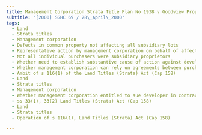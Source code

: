 ```yaml
---
title: Management Corporation Strata Title Plan No 1938 v Goodview Properties Pte Ltd another 
subtitle: "[2000] SGHC 69 / 28\_April\_2000"
tags:
  - Land
  - Strata titles
  - Management corporation
  - Defects in common property not affecting all subsidiary lots
  - Representative action by management corporation on behalf of affected subsidiary proprietors
  - Not all individual purchasers were subsidiary proprietors
  - Whether need to establish substantive cause of action against developers
  - Whether management corporation can rely on agreements between purchasers and developers and sue in contract
  - Ambit of s 116(1) of the Land Titles (Strata) Act (Cap 158)
  - Land
  - Strata titles
  - Management corporation
  - Whether management corporation entitled to sue developer in contract in its own right
  - ss 33(1), 33(2) Land Titles (Strata) Act (Cap 158)
  - Land
  - Strata titles
  - Operation of s 116(1), Land Titles (Strata) Act (Cap 158)

---
```


